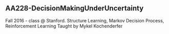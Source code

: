 ## AA228-DecisionMakingUnderUncertainty
Fall 2016 - class @ Stanford. Structure Learning, Markov Decision Process, Reinforcement Learning
Taught by Mykel Kochenderfer

